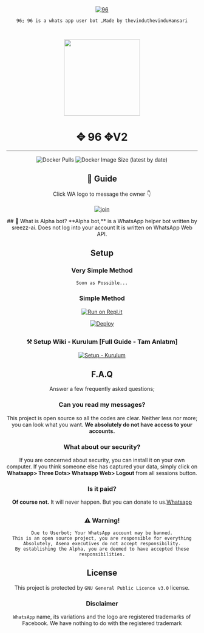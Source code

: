 <div align="center">
<a href="#"><img title="96" src="https://img.shields.io/badge/96-pink?colorA=%24#FF0000&colorB=%23017e40&style=for-the-badge"></a>
</p>


```
96; 96 is a whats app user bot ,Made by thevinduthevinduHansari



```

<div align="center">
  <img src="https://avatars.githubusercontent.com/u/75308046?v=4" width="200" height="200">
  <h1>✥ 96 ✥V2</h1>
</div>


----
![Docker Pulls](https://img.shields.io/docker/pulls/fusuf/whatsasena?style=flat-square) ![Docker Image Size (latest by date)](https://img.shields.io/docker/image-size/fusuf/whatsasena?style=flat-square)

## 📢 Guide
Click WA logo to message the owner 👇
    <br>
<br>
  [![join](https://github.com/Alien-alfa/PublicBot/blob/main/wlogo.svg.png)](http://wa.me/+94703228470)
  <div align="center">
  </div>
## 🔎 What is Alpha bot?
**Alpha bot,** is a WhatsApp helper bot written by sreezz-ai. Does not log into your account It is written on WhatsApp Web API.

## Setup
### Very Simple Method
`Soon as Possible...`

### Simple Method

[![Run on Repl.it](https://repl.it/badge/github/phaticusthiccy/WhatsAsenaDuplicated)](https://repl.it/@phaticusthiccy/WhatsAsena-QR)

[![Deploy](https://www.herokucdn.com/deploy/button.svg)](https://heroku.com/deploy?template=https://github.com/ThevinduHansari/96)
##

### ⚒️ Setup Wiki - Kurulum [Full Guide - Tam Anlatım]
[![Setup - Kurulum](https://img.icons8.com/clouds/300/000000/settings.png)](https://github.com/phaticusthiccy/WhatsAsenaDuplicated/wiki)

##

## F.A.Q
Answer a few frequently asked questions;
### Can you read my messages?
This project is open source so all the codes are clear. Neither less nor more; you can look what you want. **We absolutely do not have access to your accounts.**

### What about our security?
If you are concerned about security, you can install it on your own computer. If you think someone else has captured your data, simply click on **Whatsapp> Three Dots> Whatsapp Web> Logout** from all sessions button.

### Is it paid?
**Of course not.** It will never happen. But you can donate to us.[Whatsapp](http://wa.me/+918921936055) 

##

### ⚠️ Warning! 
```
Due to Userbot; Your WhatsApp account may be banned.
This is an open source project, you are responsible for everything
Absolutely, Asena executives do not accept responsibility.
By establishing the Alpha, you are deemed to have accepted these responsibilities.
```



## License
This project is protected by `GNU General Public Licence v3.0` license.

### Disclaimer
`WhatsApp` name, its variations and the logo are registered trademarks of Facebook. We have nothing to do with the registered trademark
